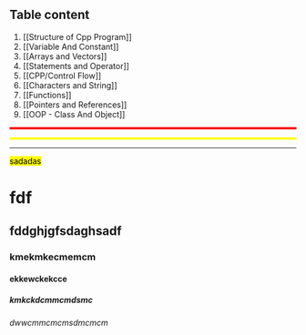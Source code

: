 ## Table content <a name="top"></a>
1. [[Structure of Cpp Program]]
2. [[Variable And Constant]]
3. [[Arrays and Vectors]]
4. [[Statements and Operator]]
5. [[CPP/Control Flow]]
6. [[Characters and String]]
7. [[Functions]]
8.  [[Pointers and References]]
9. [[OOP - Class And Object]]
<hr style="border:2px solid red ;height:0px; background-color:red"> </hr>

<hr style="border:2px solid yellow ;height:0px; background-color:red"> </hr>

---

<mark style="background: [[AD50F1]];">sadadas</mark>

# fdf
## fddghjgfsdaghsadf
### kmekmkecmemcm
#### ekkewckekcce
##### kmkckdcmmcmdsmc
###### dwwcmmcmcmsdmcmcm





